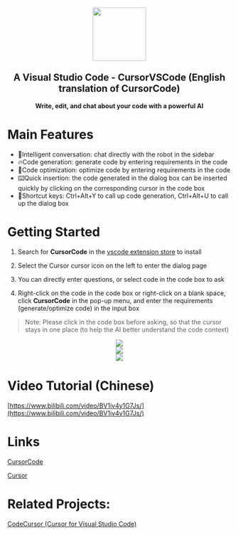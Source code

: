 <h2 align="center"><img src="https://s1.ax1x.com/2023/03/24/ppBM3CV.png" height="120">
<br><br>A Visual Studio Code - CursorVSCode (English translation of CursorCode)</h2>
<p align="center"><strong>Write, edit, and chat about your code with a powerful AI</strong></p>

# Main Features

- 📃Intelligent conversation: chat directly with the robot in the sidebar
- 🔥Code generation: generate code by entering requirements in the code
- 📝Code optimization: optimize code by entering requirements in the code
- :keyboard:Quick insertion: the code generated in the dialog box can be inserted quickly by clicking on the corresponding cursor in the code box
- :key:Shortcut keys: Ctrl+Alt+Y to call up code generation, Ctrl+Alt+U to call up the dialog box

# Getting Started

1. Search for **CursorCode** in the [vscode extension store](https://marketplace.visualstudio.com/items?itemName=meteorstudio.cursorcode) to install

2. Select the Cursor cursor icon on the left to enter the dialog page
3. You can directly enter questions, or select code in the code box to ask
4. Right-click on the code in the code box or right-click on a blank space, click **CursorCode** in the pop-up menu, and enter the requirements (generate/optimize code) in the input box

> Note: Please click in the code box before asking, so that the cursor stays in one place (to help the AI better understand the code context)

<center><img src="https://s1.ax1x.com/2023/03/24/ppBBykV.png"></center>

<center><img src="https://s1.ax1x.com/2023/03/24/ppBB6YT.png"></center>

<center><img src="https://s1.ax1x.com/2023/03/24/ppBBcfU.png"></center>



# Video Tutorial (Chinese)

[https://www.bilibili.com/video/BV1iv4y1G7Js/](https://www.bilibili.com/video/BV1iv4y1G7Js/)

# Links

[CursorCode](https://github.com/Meteo-Pig/CursorCode)

[Cursor](https://www.cursor.so/)

# Related Projects:

[CodeCursor (Cursor for Visual Studio Code)](https://github.com/Helixform/CodeCursor)